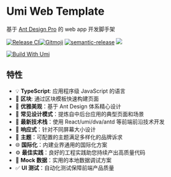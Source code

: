 # Umi Web Template

基于 [Ant Design Pro](https://pro.ant.design) 的 web app 开发脚手架

[![Release CI][release-ci]][deploy-ci-url][![Gitmoji][gitmoji]][gitmoji-url] [![semantic-release][semantic-release]][semantic-release-repo] ![][license-url]

[![Build With Umi][umi]](http://umijs.org/)

[umi]: https://img.shields.io/badge/build%20with-umi-028fe4.svg?
[gitmoji]: https://img.shields.io/badge/gitmoji-%20😜%20😍-FFDD67.svg
[gitmoji-url]: https://gitmoji.carloscuesta.me/
[semantic-release]: https://img.shields.io/badge/%20%20%F0%9F%93%A6%F0%9F%9A%80-semantic--release-e10079.svg
[semantic-release-repo]: https://github.com/semantic-release/semantic-release
[license-url]: https://img.shields.io/github/license/arvinxx/gitmoji-commit-workflow-template

<!-- Github CI -->

[release-ci]: https://github.com/arvinxx/umi-web-template/workflows/Release/badge.svg
[deploy-ci-url]: https://github.com/arvinxx/umi-web-template/actions?query=workflow%3A%22Release%22

## 特性

- :bulb: **TypeScript**: 应用程序级 JavaScript 的语言
- :scroll: **区块**: 通过区块模板快速构建页面
- :gem: **优雅美观**：基于 Ant Design 体系精心设计
- :triangular_ruler: **常见设计模式**：提炼自中后台应用的典型页面和场景
- :rocket: **最新技术栈**：使用 React/umi/dva/antd 等前端前沿技术开发
- :iphone: **响应式**：针对不同屏幕大小设计
- :art: **主题**：可配置的主题满足多样化的品牌诉求
- :globe_with_meridians: **国际化**：内建业界通用的国际化方案
- :gear: **最佳实践**：良好的工程实践助您持续产出高质量代码
- :1234: **Mock 数据**：实用的本地数据调试方案
- :white_check_mark: **UI 测试**：自动化测试保障前端产品质量
